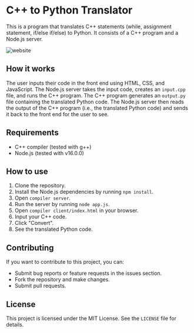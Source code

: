 # C++ to Python Translator

This is a program that translates C++ statements (while, assignment statement, if/else if/else) to Python. It consists of a C++ program and a Node.js server.

![website](https://github.com/John-Salama/compiler/assets/89663721/f644c219-6f5a-4c35-8333-9190b73b9891)

## How it works

The user inputs their code in the front end using HTML, CSS, and JavaScript. The Node.js server takes the input code, creates an `input.cpp` file, and runs the C++ program. The C++ program generates an `output.py` file containing the translated Python code. The Node.js server then reads the output of the C++ program (i.e., the translated Python code) and sends it back to the front end for the user to see.

## Requirements

- C++ compiler (tested with g++)
- Node.js (tested with v16.0.0)

## How to use

1. Clone the repository.
2. Install the Node.js dependencies by running `npm install`.
3. Open `compiler server`.
4. Run the server by running `node app.js`.
5. Open `compiler client/index.html` in your browser.
6. Input your C++ code.
7. Click "Convert".
8. See the translated Python code.

## Contributing

If you want to contribute to this project, you can:

- Submit bug reports or feature requests in the issues section.
- Fork the repository and make changes.
- Submit pull requests.

## License

This project is licensed under the MIT License. See the `LICENSE` file for details.
